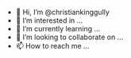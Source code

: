 - 👋 Hi, I’m @christiankinggully
- 👀 I’m interested in ...
- 🌱 I’m currently learning ...
- 💞️ I’m looking to collaborate on ...
- 📫 How to reach me ...

<!---
christiankinggully/christiankinggully is a ✨ special ✨ repository because its `README.md` (this file) appears on your GitHub profile.
You can click the Preview link to take a look at your changes.
--->
